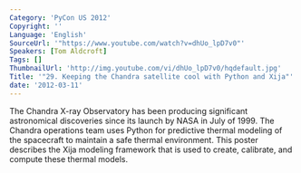 ```yaml
---
Category: 'PyCon US 2012'
Copyright: ''
Language: 'English'
SourceUrl: '"https://www.youtube.com/watch?v=dhUo_lpD7v0"'
Speakers: [Tom Aldcroft]
Tags: []
ThumbnailUrl: 'http://img.youtube.com/vi/dhUo_lpD7v0/hqdefault.jpg'
Title: '"29. Keeping the Chandra satellite cool with Python and Xija"'
date: '2012-03-11'
---
```

The Chandra X-ray Observatory has been producing significant astronomical
discoveries since its launch by NASA in July of 1999. The Chandra operations
team uses Python for predictive thermal modeling of the spacecraft to maintain
a safe thermal environment. This poster describes the Xija modeling framework
that is used to create, calibrate, and compute these thermal models.

